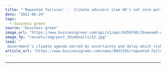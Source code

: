 ```yaml
---
title: "'Repeated failures' -  Climate advisors slam UK's net zero policy 'vacuum'"
date: "2021-06-24"
tags: 
  - business green
source: "business green"
image_url: "https://www.businessgreen.com/api/v1/wps/0d59fd0/29aeeae8-d2e6-42e2-8cb6-2895a197f375/5/iStock-547499548-parliament-westminster-185x114.jpg"
image_fp: "/assets/img/post_thumbnails/52.jpg"
lead: "
 Government's climate agenda marred by uncertainty and delay which risks undermining COP26 and net zero transition, Climate Change Committee warns ..."
article_url: "https://www.businessgreen.com/news/4033356/repeated-failures-climate-advisors-slam-uk-net-zero-policy-vacuum"
---
```


---
